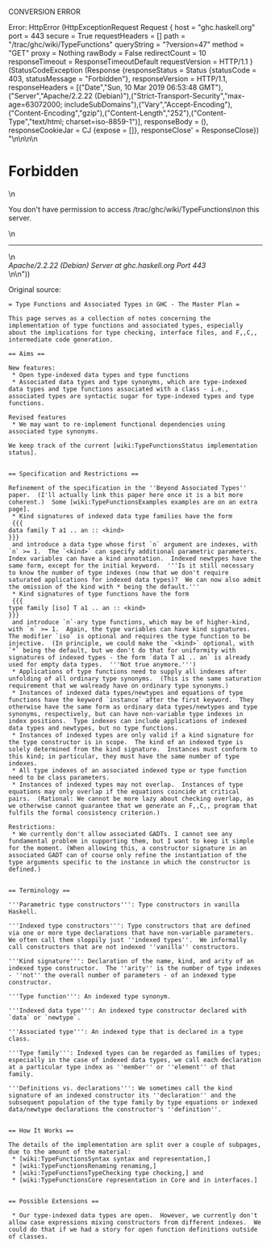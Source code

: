 CONVERSION ERROR

Error: HttpError (HttpExceptionRequest Request {
  host                 = "ghc.haskell.org"
  port                 = 443
  secure               = True
  requestHeaders       = []
  path                 = "/trac/ghc/wiki/TypeFunctions"
  queryString          = "?version=47"
  method               = "GET"
  proxy                = Nothing
  rawBody              = False
  redirectCount        = 10
  responseTimeout      = ResponseTimeoutDefault
  requestVersion       = HTTP/1.1
}
 (StatusCodeException (Response {responseStatus = Status {statusCode = 403, statusMessage = "Forbidden"}, responseVersion = HTTP/1.1, responseHeaders = [("Date","Sun, 10 Mar 2019 06:53:48 GMT"),("Server","Apache/2.2.22 (Debian)"),("Strict-Transport-Security","max-age=63072000; includeSubDomains"),("Vary","Accept-Encoding"),("Content-Encoding","gzip"),("Content-Length","252"),("Content-Type","text/html; charset=iso-8859-1")], responseBody = (), responseCookieJar = CJ {expose = []}, responseClose' = ResponseClose}) "<!DOCTYPE HTML PUBLIC \"-//IETF//DTD HTML 2.0//EN\">\n<html><head>\n<title>403 Forbidden</title>\n</head><body>\n<h1>Forbidden</h1>\n<p>You don't have permission to access /trac/ghc/wiki/TypeFunctions\non this server.</p>\n<hr>\n<address>Apache/2.2.22 (Debian) Server at ghc.haskell.org Port 443</address>\n</body></html>\n"))

Original source:

```trac
= Type Functions and Associated Types in GHC - The Master Plan =

This page serves as a collection of notes concerning the implementation of type functions and associated types, especially about the implications for type checking, interface files, and F,,C,, intermediate code generation.

== Aims ==

New features:
 * Open type-indexed data types and type functions
 * Associated data types and type synonyms, which are type-indexed data types and type functions associated with a class - i.e., associated types are syntactic sugar for type-indexed types and type functions.

Revised features
 * We may want to re-implement functional dependencies using associated type synonyms.

We keep track of the current [wiki:TypeFunctionsStatus implementation status].


== Specification and Restrictions ==

Refinement of the specification in the ''Beyond Associated Types'' paper.  (I'll actually link this paper here once it is a bit more coherent.)  Some [wiki:TypeFunctionsExamples examples are on an extra page].
 * Kind signatures of indexed data type families have the form
 {{{
data family T a1 .. an :: <kind>
}}}
 and introduce a data type whose first `n` argument are indexes, with `n` >= 1.  The `<kind>` can specify additional parametric parameters.   Index variables can have a kind annotation.  Indexed newtypes have the same form, except for the initial keyword.  '''Is it still necessary to know the number of type indexes (now that we don't require saturated applications for indexed data types)?  We can now also admit the omission of the kind with * being the default.'''
 * Kind signatures of type functions have the form
 {{{
type family [iso] T a1 .. an :: <kind>
}}}
 and introduce `n`-ary type functions, which may be of higher-kind, with `n` >= 1.  Again, the type variables can have kind signatures.  The modifier `iso` is optional and requires the type function to be injective.  (In principle, we could make the `<kind>` optional, with `*` being the default, but we don't do that for uniformity with signatures of indexed types - the form `data T a1 .. an` is already used for empty data types.  '''Not true anymore.''')
 * Applications of type functions need to supply all indexes after unfolding of all ordinary type synonyms.  (This is the same saturation requirement that we walready have on ordinary type synonyms.)
 * Instances of indexed data types/newtypes and equations of type functions have the keyword `instance` after the first keyword.  They otherwise have the same form as ordinary data types/newtypes and type synonyms, respectively, but can have non-variable type indexes in index positions.  Type indexes can include applications of indexed data types and newtypes, but no type functions.
 * Instances of indexed types are only valid if a kind signature for the type constructor is in scope.  The kind of an indexed type is solely determined from the kind signature.  Instances must conform to this kind; in particular, they must have the same number of type indexes.
 * All type indexes of an associated indexed type or type function need to be class parameters.
 * Instances of indexed types may not overlap.  Instances of type equations may only overlap if the equations coincide at critical pairs.  (Rational: We cannot be more lazy about checking overlap, as we otherwise cannot guarantee that we generate an F,,C,, program that fulfils the formal consistency criterion.)

Restrictions:
 * We currently don't allow associated GADTs. I cannot see any fundamental problem in supporting them, but I want to keep it simple for the moment. (When allowing this, a constructor signature in an associated GADT can of course only refine the instantiation of the type arguments specific to the instance in which the constructor is defined.)


== Terminology ==

'''Parametric type constructors''': Type constructors in vanilla Haskell.

'''Indexed type constructors''': Type constructors that are defined via one or more type declarations that have non-variable parameters.  We often call them sloppily just ''indexed types''.  We informally call constructors that are not indexed ''vanilla'' constructors.

'''Kind signature''': Declaration of the name, kind, and arity of an indexed type constructor.  The ''arity'' is the number of type indexes - ''not'' the overall number of parameters - of an indexed type constructor.

'''Type function''': An indexed type synonym.

'''Indexed data type''': An indexed type constructor declared with `data` or `newtype`.

'''Associated type''': An indexed type that is declared in a type class.

'''Type family''': Indexed types can be regarded as families of types; especially in the case of indexed data types, we call each declaration at a particular type index as ''member'' or ''element'' of that family.

'''Definitions vs. declarations''': We sometimes call the kind signature of an indexed constructor its ''declaration'' and the subsequent population of the type family by type equations or indexed data/newtype declarations the constructor's ''definition''.


== How It Works ==

The details of the implementation are split over a couple of subpages, due to the amount of the material:
 * [wiki:TypeFunctionsSyntax syntax and representation,]
 * [wiki:TypeFunctionsRenaming renaming,]
 * [wiki:TypeFunctionsTypeChecking type checking,] and
 * [wiki:TypeFunctionsCore representation in Core and in interfaces.]
 

== Possible Extensions ==

 * Our type-indexed data types are open.  However, we currently don't allow case expressions mixing constructors from different indexes.  We could do that if we had a story for open function definitions outside of classes.
```
